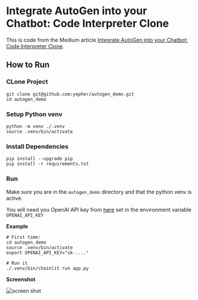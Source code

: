 # Integrate AutoGen into your Chatbot: Code Interpreter Clone

This is code from the Medium article [Integrate AutoGen into your Chatbot: Code Interpreter Clone](https://levelup.gitconnected.com/integrate-autogen-into-your-chatbot-code-interpreter-clone-2ba71e264ad3).


## How to Run


### CLone Project

```
git clone git@github.com:yepher/autogen_demo.git
cd autogen_demo
```

### Setup Python venv

```
python -m venv ./.venv
source .venv/bin/activate
```

### Install Dependencies

```
pip install --upgrade pip
pip install -r requirements.txt
```

### Run

Make sure you are in the `autogen_demo` directory and that the python venv is active. 

You will need you OpenAI API key from [here](https://platform.openai.com/account/api-keys) set in the environment variable `OPENAI_API_KEY`

**Example**

```
# First time:
cd autogen_demo
source .venv/bin/activate
export OPENAI_API_KEY="sk-...."

# Run it
./.venv/bin/chainlit run app.py
```

**Screenshot**

![screen shot](https://miro.medium.com/v2/resize:fit:1400/format:webp/1*XKzOsBqLchd2kYFmoy4wug.png)